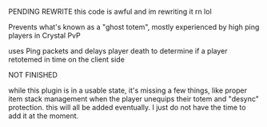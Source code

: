 PENDING REWRITE
this code is awful and im rewriting it rn lol



Prevents what's known as a "ghost totem", mostly experienced by high ping players in Crystal PvP

uses Ping packets and delays player death to determine if a player retotemed in time on the client side

NOT FINISHED

while this plugin is in a usable state, it's missing a few things, like proper item stack management when the player unequips their totem and "desync" protection.
this will all be added eventually. I just do not have the time to add it at the moment.
